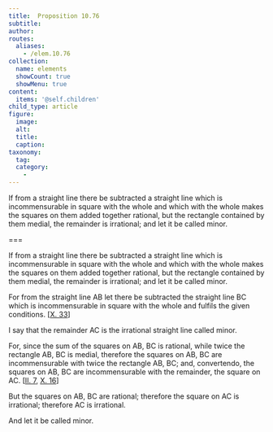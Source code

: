 ```yaml
---
title:  Proposition 10.76
subtitle: 
author:
routes:
  aliases:
    - /elem.10.76
collection:
  name: elements
  showCount: true
  showMenu: true
content:
  items: '@self.children'
child_type: article
figure:
  image:
  alt:
  title:
  caption:
taxonomy:
  tag:
  category:
    - 
---
```


<p><hi rend="ital">If from a straight line there be subtracted a straight line which is incommensurable in square with the whole and which with the whole makes the squares on them added together rational, but the rectangle contained by them medial, the remainder is irrational; and let it be called</hi>
       <hi rend="bold">minor</hi>. </p>

===

<p><span class="ital">If from a straight line there be subtracted a straight line which is incommensurable in square with the whole and which with the whole makes the squares on them added together rational, but the rectangle contained by them medial, the remainder is irrational; and let it be called</span>
       <span class="bold">minor</span>. </p>

<p>For from the straight line <span class="ital">AB</span> let there be subtracted the straight line <span class="ital">BC</span> which is incommensurable in square with the whole and fulfils the given conditions. [<a href="/elem.10.33">X. 33</a>] 
      </p>

<p>I say that the remainder <span class="ital">AC</span> is the irrational straight line called <span class="bold">minor</span>. </p>

<p>For, since the sum of the squares on <span class="ital">AB</span>, <span class="ital">BC</span> is <span class="bold">rational</span>, while twice the rectangle <span class="ital">AB</span>, <span class="ital">BC</span> is medial, therefore the squares on <span class="ital">AB</span>, <span class="ital">BC</span> are incommensurable with twice the rectangle <span class="ital">AB</span>, <span class="ital">BC</span>; and, <foreign lang="la">convertendo</foreign>, the squares on <span class="ital">AB</span>, <span class="ital">BC</span> are incommensurable with the remainder, the square on <span class="ital">AC</span>. [<a href="/elem.2.7">II. 7</a>, <a href="/elem.10.16">X. 16</a>] </p>

<p>But the squares on <span class="ital">AB</span>, <span class="ital">BC</span> are rational; therefore the square on <span class="ital">AC</span> is irrational; therefore <span class="ital">AC</span> is irrational. </p>

<p>And let it be called <span class="bold">minor</span>.<pb n="164"/></p>
